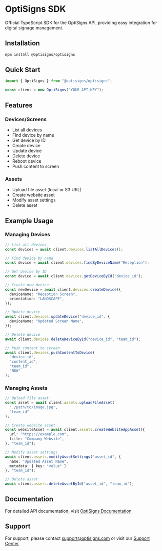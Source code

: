 # OptiSigns SDK

Official TypeScript SDK for the OptiSigns API, providing easy integration for digital signage management.

## Installation

```bash
npm install @optisigns/optisigns
```

## Quick Start

```typescript
import { OptiSigns } from "@optisigns/optisigns";

const client = new OptiSigns("YOUR_API_KEY");
```

## Features

### Devices/Screens

- List all devices
- Find device by name
- Get device by ID
- Create device
- Update device
- Delete device
- Reboot device
- Push content to screen

### Assets

- Upload file asset (local or S3 URL)
- Create website asset
- Modify asset settings
- Delete asset

## Example Usage

### Managing Devices

```typescript
// List all devices
const devices = await client.devices.listAllDevices();

// Find device by name
const device = await client.devices.findByDeviceName("Reception");

// Get device by ID
const device = await client.devices.getDeviceById("device_id");

// Create new device
const newDevice = await client.devices.createDevice({
  deviceName: "Reception Screen",
  orientation: "LANDSCAPE",
});

// Update device
await client.devices.updateDevice("device_id", {
  deviceName: "Updated Screen Name",
});

// Delete device
await client.devices.deleteDeviceById("device_id", "team_id");

// Push content to screen
await client.devices.pushContentToDevice(
  "device_id",
  "content_id",
  "team_id",
  "NOW"
);
```

### Managing Assets

```typescript
// Upload file asset
const asset = await client.assets.uploadFileAsset(
  "./path/to/image.jpg",
  "team_id"
);

// Create website asset
const websiteAsset = await client.assets.createWebsiteAppAsset({
  url: "https://example.com",
  title: "Company Website",
}, "team_id");

// Modify asset settings
await client.assets.modifyAssetSettings("asset_id", {
  name: "Updated Asset Name",
  metadata: { key: "value" }
}, "team_id");

// Delete asset
await client.assets.deleteAssetById("asset_id", "team_id");
```

## Documentation

For detailed API documentation, visit [OptiSigns Documentation](https://docs.optisigns.com)

## Support

For support, please contact support@optisigns.com or visit our [Support Center](https://support.optisigns.com)
